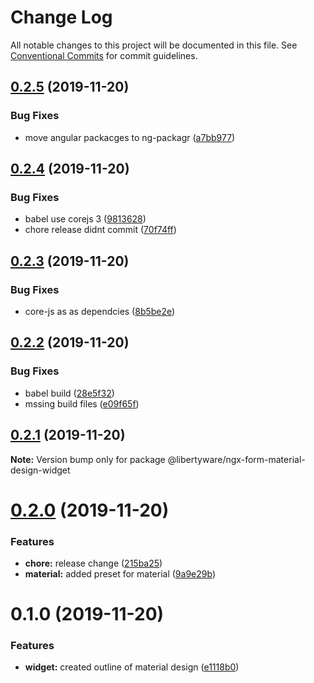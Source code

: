 # Change Log

All notable changes to this project will be documented in this file.
See [Conventional Commits](https://conventionalcommits.org) for commit guidelines.

## [0.2.5](https://github.com/libertyware-limited/ngx-form/compare/@libertyware/ngx-form-material-design-widget@0.2.4...@libertyware/ngx-form-material-design-widget@0.2.5) (2019-11-20)


### Bug Fixes

* move angular packacges to ng-packagr ([a7bb977](https://github.com/libertyware-limited/ngx-form/commit/a7bb977fa1dd9fac1f1ca2d1cc79e3eb34e62601))





## [0.2.4](https://github.com/libertyware-limited/ngx-form/compare/@libertyware/ngx-form-material-design-widget@0.2.3...@libertyware/ngx-form-material-design-widget@0.2.4) (2019-11-20)


### Bug Fixes

* babel use corejs 3 ([9813628](https://github.com/libertyware-limited/ngx-form/commit/98136286138a37d3a5a016cfa6d9a0e0a00924fa))
* chore release didnt commit ([70f74ff](https://github.com/libertyware-limited/ngx-form/commit/70f74fff5af89cf7bc3696e4259084783c838e20))





## [0.2.3](https://github.com/libertyware-limited/ngx-form/compare/@libertyware/ngx-form-material-design-widget@0.2.2...@libertyware/ngx-form-material-design-widget@0.2.3) (2019-11-20)


### Bug Fixes

* core-js as as dependcies ([8b5be2e](https://github.com/libertyware-limited/ngx-form/commit/8b5be2e2a965ef9d52754f02c2bc0674c094928f))





## [0.2.2](https://github.com/libertyware-limited/ngx-form/compare/@libertyware/ngx-form-material-design-widget@0.2.1...@libertyware/ngx-form-material-design-widget@0.2.2) (2019-11-20)


### Bug Fixes

* babel build ([28e5f32](https://github.com/libertyware-limited/ngx-form/commit/28e5f32112c21f2b607b1e8041336083aeadf410))
* mssing build files ([e09f65f](https://github.com/libertyware-limited/ngx-form/commit/e09f65f277bae733ed086fab71923b79da4c01e0))





## [0.2.1](https://github.com/libertyware-limited/ngx-form/compare/@libertyware/ngx-form-material-design-widget@0.2.0...@libertyware/ngx-form-material-design-widget@0.2.1) (2019-11-20)

**Note:** Version bump only for package @libertyware/ngx-form-material-design-widget





# [0.2.0](https://github.com/libertyware-limited/ngx-form/compare/@libertyware/ngx-form-material-design-widget@0.1.0...@libertyware/ngx-form-material-design-widget@0.2.0) (2019-11-20)


### Features

* **chore:** release change ([215ba25](https://github.com/libertyware-limited/ngx-form/commit/215ba25e54682efeae44ef359f758069cc14d28c))
* **material:** added preset for material ([9a9e29b](https://github.com/libertyware-limited/ngx-form/commit/9a9e29b023be927563f3659a9fd245892b48be6c))





# 0.1.0 (2019-11-20)


### Features

* **widget:** created outline of material design ([e1118b0](https://github.com/libertyware-limited/ngx-form/commit/e1118b02ad102f83f1d8485c23b64b1e93e3691a))
